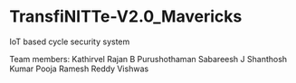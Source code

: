 # TransfiNITTe-V2.0_Mavericks

IoT based cycle security system

Team members:
Kathirvel Rajan B
Purushothaman
Sabareesh J
Shanthosh Kumar
Pooja Ramesh
Reddy Vishwas
